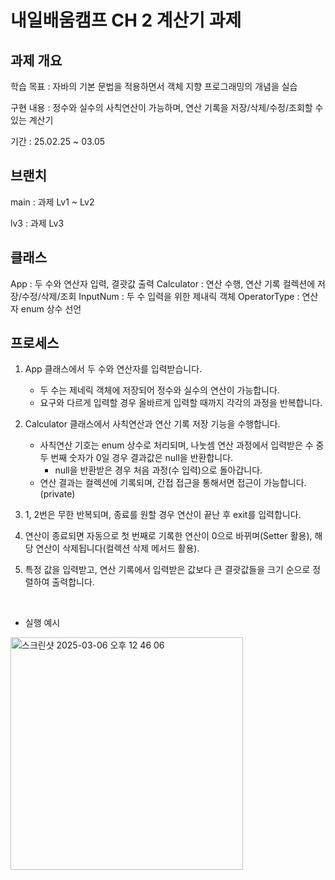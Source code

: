 # 내일배움캠프 CH 2 계산기 과제

## 과제 개요

학습 목표 : 자바의 기본 문법을 적용하면서 객체 지향 프로그래밍의 개념을 실습

구현 내용 : 정수와 실수의 사칙연산이 가능하며, 연산 기록을 저장/삭제/수정/조회할 수 있는 계산기

기간 : 25.02.25 ~ 03.05

## 브랜치

main : 과제 Lv1 ~ Lv2

lv3 : 과제 Lv3

## 클래스
App : 두 수와 연산자 입력, 결괏값 출력
Calculator : 연산 수행, 연산 기록 컬렉션에 저장/수정/삭제/조회
InputNum : 두 수 입력을 위한 제내릭 객체
OperatorType : 연산자 enum 상수 선언

## 프로세스

1. App 클래스에서 두 수와 연산자를 입력받습니다.
    + 두 수는 제네릭 객체에 저장되어 정수와 실수의 연산이 가능합니다.
    + 요구와 다르게 입력할 경우 올바르게 입력할 때까지 각각의 과정을 반복합니다.

2. Calculator 클래스에서 사칙연산과 연산 기록 저장 기능을 수행합니다.
    + 사칙연산 기호는 enum 상수로 처리되며, 나눗셈 연산 과정에서 입력받은 수 중 두 번째 숫자가 0일 경우 결과값은 null을 반환합니다.
      + null을 반환받은 경우 처음 과정(수 입력)으로 돌아갑니다.
    + 연산 결과는 컬렉션에 기록되며, 간접 접근을 통해서면 접근이 가능합니다. (private)

3. 1, 2번은 무한 반복되며, 종료를 원할 경우 연산이 끝난 후 exit를 입력합니다.

4. 연산이 종료되면 자동으로 첫 번째로 기록한 연산이 0으로 바뀌며(Setter 활용), 해당 연산이 삭제됩니다(컬렉션 삭제 메서드 활용).
5. 특정 값을 입력받고, 연산 기록에서 입력받은 값보다 큰 결괏값들을 크기 순으로 정렬하여 출력합니다.

<br>

+ 실행 예시
<img width="372" alt="스크린샷 2025-03-06 오후 12 46 06" src="https://github.com/user-attachments/assets/da79d8f3-ccee-4e2d-b5e2-0fcee2b5824c" />
